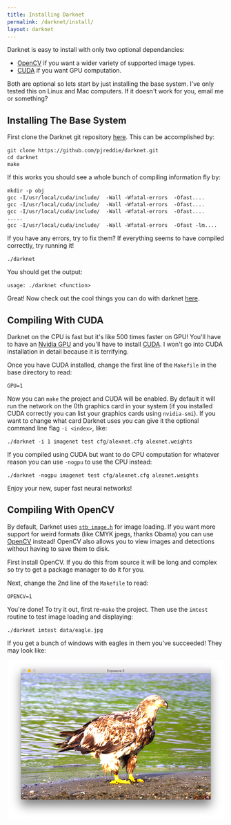 ```yaml
---
title: Installing Darknet
permalink: /darknet/install/
layout: darknet
---
```

Darknet is easy to install with only two optional dependancies:

- [OpenCV](http://opencv.org/) if you want a wider variety of supported image types.
- [CUDA](https://developer.nvidia.com/cuda-downloads) if you want GPU computation.

Both are optional so lets start by just installing the base system. I've only tested this on Linux and Mac computers. If it doesn't work for you, email me or something?

## Installing The Base System ##
First clone the Darknet git repository [here](https://github.com/pjreddie/darknet). This can be accomplished by:

    git clone https://github.com/pjreddie/darknet.git
    cd darknet
    make

If this works you should see a whole bunch of compiling information fly by:

    mkdir -p obj
    gcc -I/usr/local/cuda/include/  -Wall -Wfatal-errors  -Ofast....
    gcc -I/usr/local/cuda/include/  -Wall -Wfatal-errors  -Ofast....
    gcc -I/usr/local/cuda/include/  -Wall -Wfatal-errors  -Ofast....
    .....
    gcc -I/usr/local/cuda/include/  -Wall -Wfatal-errors  -Ofast -lm....

If you have any errors, try to fix them? If everything seems to have compiled correctly, try running it!

    ./darknet

You should get the output:

    usage: ./darknet <function>

Great! Now check out the cool things you can do with darknet [here](https://pjreddie.com/darknet/).

## <a name="cuda"></a>Compiling With CUDA ##

Darknet on the CPU is fast but it's like 500 times faster on GPU! You'll have to have an [Nvidia GPU](https://developer.nvidia.com/cuda-gpus) and you'll have to install [CUDA](https://developer.nvidia.com/cuda-downloads). I won't go into CUDA installation in detail because it is terrifying.

Once you have CUDA installed, change the first line of the `Makefile` in the base directory to read:

    GPU=1

Now you can `make` the project and CUDA will be enabled. By default it will run the network on the 0th graphics card in your system (if you installed CUDA correctly you can list your graphics cards using `nvidia-smi`). If you want to change what card Darknet uses you can give it the optional command line flag `-i <index>`, like:

    ./darknet -i 1 imagenet test cfg/alexnet.cfg alexnet.weights

If you compiled using CUDA but want to do CPU computation for whatever reason you can use `-nogpu` to use the CPU instead:

    ./darknet -nogpu imagenet test cfg/alexnet.cfg alexnet.weights

Enjoy your new, super fast neural networks!

## <a name="opencv"></a>Compiling With OpenCV ##

By default, Darknet uses [`stb_image.h`](https://github.com/nothings/stb/blob/master/stb_image.h) for image loading. If you want more support for weird formats (like CMYK jpegs, thanks Obama) you can use [OpenCV](http://opencv.org/) instead! OpenCV also allows you to view images and detections without having to save them to disk.

First install OpenCV. If you do this from source it will be long and complex so try to get a package manager to do it for you.

Next, change the 2nd line of the `Makefile` to read:

    OPENCV=1

You're done! To try it out, first re-`make` the project. Then use the `imtest` routine to test image loading and displaying:

    ./darknet imtest data/eagle.jpg

If you get a bunch of windows with eagles in them you've succeeded! They may look like:

![results screenshot](eagle.png)
